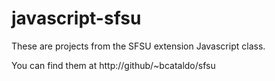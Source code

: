 # javascript-sfsu
These are projects from the SFSU extension Javascript class.

You can find them at http://github/~bcataldo/sfsu
